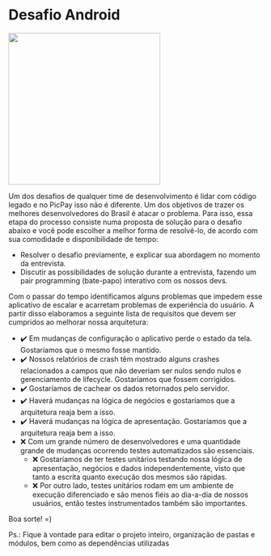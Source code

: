 # Desafio Android

<img src="https://github.com/edilsonvilarinho/android-desafio/blob/main/images/Android-Emulator-Pixel_4_XL_API_28_5554-2022-01-01-23-19-33.gif" width="300"/>

Um dos desafios de qualquer time de desenvolvimento é lidar com código legado e no PicPay isso não é diferente. Um dos objetivos de trazer os melhores desenvolvedores do Brasil é atacar o problema. Para isso, essa etapa do processo consiste numa proposta de solução para o desafio abaixo e você pode escolher a melhor forma de resolvê-lo, de acordo com sua comodidade e disponibilidade de tempo:
- Resolver o desafio previamente, e explicar sua abordagem no momento da entrevista.
- Discutir as possibilidades de solução durante a entrevista, fazendo um pair programming (bate-papo) interativo com os nossos devs.

Com o passar do tempo identificamos alguns problemas que impedem esse aplicativo de escalar e acarretam problemas de experiência do usuário. A partir disso elaboramos a seguinte lista de requisitos que devem ser cumpridos ao melhorar nossa arquitetura:

- :heavy_check_mark: Em mudanças de configuração o aplicativo perde o estado da tela. Gostaríamos que o mesmo fosse mantido.
- :heavy_check_mark: Nossos relatórios de crash têm mostrado alguns crashes relacionados a campos que não deveriam ser nulos sendo nulos e gerenciamento de lifecycle. Gostaríamos que fossem corrigidos.
- :heavy_check_mark: Gostaríamos de cachear os dados retornados pelo servidor.
- :heavy_check_mark: Haverá mudanças na lógica de negócios e gostaríamos que a arquitetura reaja bem a isso.
- :heavy_check_mark: Haverá mudanças na lógica de apresentação. Gostaríamos que a arquitetura reaja bem a isso.
- :x: Com um grande número de desenvolvedores e uma quantidade grande de mudanças ocorrendo testes automatizados são essenciais.
  - :x: Gostaríamos de ter testes unitários testando nossa lógica de apresentação, negócios e dados independentemente, visto que tanto a escrita quanto execução dos mesmos são rápidas.
  - :x: Por outro lado, testes unitários rodam em um ambiente de execução diferenciado e são menos fiéis ao dia-a-dia de nossos usuários, então testes instrumentados também são importantes.

Boa sorte! =)

Ps.: Fique à vontade para editar o projeto inteiro, organização de pastas e módulos, bem como as dependências utilizadas
